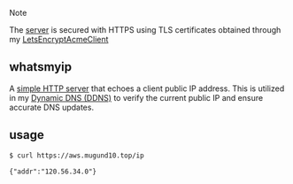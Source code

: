 > [!NOTE]
> The [server](https://aws.mugund10.top/ip) is secured with HTTPS using TLS certificates obtained through my [LetsEncryptAcmeClient](https://github.com/mugund10/LetsEncryptAcmeClient)


## whatsmyip

A [simple HTTP server](https://aws.mugund10.top/ip) that echoes a client public IP address. This is utilized in my [Dynamic DNS (DDNS)](https://github.com/mugund10/dynamicdns) to verify the current public IP and ensure accurate DNS updates.

## usage

```bash
$ curl https://aws.mugund10.top/ip
```
`{"addr":"120.56.34.0"}`
